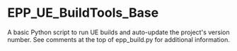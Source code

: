 # EPP_UE_BuildTools_Base
A basic Python script to run UE builds and auto-update the project's version number. See comments at the top of epp_build.py for additional information.

